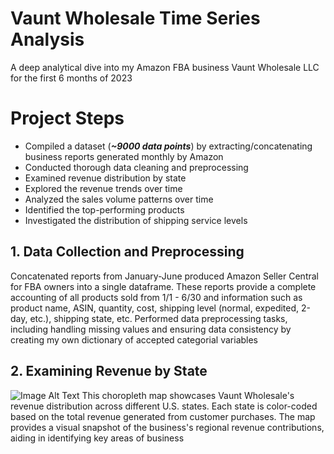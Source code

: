 # Vaunt Wholesale Time Series Analysis
A deep analytical dive into my Amazon FBA business Vaunt Wholesale LLC for the first 6 months of 2023

# Project Steps
- Compiled a dataset (***~9000 data points***) by extracting/concatenating business reports generated monthly by Amazon
- Conducted thorough data cleaning and preprocessing
- Examined revenue distribution by state 
- Explored the revenue trends over time
- Analyzed the sales volume patterns over time
- Identified the top-performing products
- Investigated the distribution of shipping service levels

## 1. Data Collection and Preprocessing
Concatenated reports from January-June produced Amazon Seller Central for FBA owners into a single dataframe. These reports provide a complete accounting of all products sold from 1/1 - 6/30 and information such as product name, ASIN, quantity, cost, shipping level (normal, expedited, 2-day, etc.), shipping state, etc. Performed data preprocessing tasks, including handling missing values and ensuring data consistency by creating my own dictionary of accepted categorial variables

## 2. Examining Revenue by State
![Image Alt Text](/images/geopanda.jpeg)
This choropleth map showcases Vaunt Wholesale's revenue distribution across different U.S. states. Each state is color-coded based on the total revenue generated from customer purchases. The map provides a visual snapshot of the business's regional revenue contributions, aiding in identifying key areas of business
